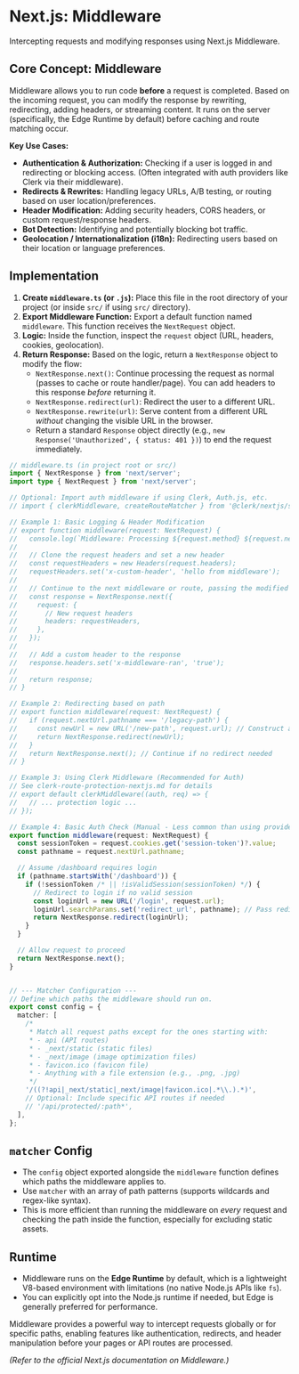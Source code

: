 # Next.js: Middleware

Intercepting requests and modifying responses using Next.js Middleware.

## Core Concept: Middleware

Middleware allows you to run code **before** a request is completed. Based on the incoming request, you can modify the response by rewriting, redirecting, adding headers, or streaming content. It runs on the server (specifically, the Edge Runtime by default) before caching and route matching occur.

**Key Use Cases:**

*   **Authentication & Authorization:** Checking if a user is logged in and redirecting or blocking access. (Often integrated with auth providers like Clerk via their middleware).
*   **Redirects & Rewrites:** Handling legacy URLs, A/B testing, or routing based on user location/preferences.
*   **Header Modification:** Adding security headers, CORS headers, or custom request/response headers.
*   **Bot Detection:** Identifying and potentially blocking bot traffic.
*   **Geolocation / Internationalization (i18n):** Redirecting users based on their location or language preferences.

## Implementation

1.  **Create `middleware.ts` (or `.js`):** Place this file in the root directory of your project (or inside `src/` if using `src/` directory).
2.  **Export Middleware Function:** Export a default function named `middleware`. This function receives the `NextRequest` object.
3.  **Logic:** Inside the function, inspect the `request` object (URL, headers, cookies, geolocation).
4.  **Return Response:** Based on the logic, return a `NextResponse` object to modify the flow:
    *   `NextResponse.next()`: Continue processing the request as normal (passes to cache or route handler/page). You can add headers to this response *before* returning it.
    *   `NextResponse.redirect(url)`: Redirect the user to a different URL.
    *   `NextResponse.rewrite(url)`: Serve content from a different URL *without* changing the visible URL in the browser.
    *   Return a standard `Response` object directly (e.g., `new Response('Unauthorized', { status: 401 })`) to end the request immediately.

```typescript
// middleware.ts (in project root or src/)
import { NextResponse } from 'next/server';
import type { NextRequest } from 'next/server';

// Optional: Import auth middleware if using Clerk, Auth.js, etc.
// import { clerkMiddleware, createRouteMatcher } from '@clerk/nextjs/server';

// Example 1: Basic Logging & Header Modification
// export function middleware(request: NextRequest) {
//   console.log(`Middleware: Processing ${request.method} ${request.nextUrl.pathname}`);
//
//   // Clone the request headers and set a new header
//   const requestHeaders = new Headers(request.headers);
//   requestHeaders.set('x-custom-header', 'hello from middleware');
//
//   // Continue to the next middleware or route, passing the modified headers
//   const response = NextResponse.next({
//     request: {
//       // New request headers
//       headers: requestHeaders,
//     },
//   });
//
//   // Add a custom header to the response
//   response.headers.set('x-middleware-ran', 'true');
//
//   return response;
// }

// Example 2: Redirecting based on path
// export function middleware(request: NextRequest) {
//   if (request.nextUrl.pathname === '/legacy-path') {
//     const newUrl = new URL('/new-path', request.url); // Construct absolute URL
//     return NextResponse.redirect(newUrl);
//   }
//   return NextResponse.next(); // Continue if no redirect needed
// }

// Example 3: Using Clerk Middleware (Recommended for Auth)
// See clerk-route-protection-nextjs.md for details
// export default clerkMiddleware((auth, req) => {
//   // ... protection logic ...
// });

// Example 4: Basic Auth Check (Manual - Less common than using provider middleware)
export function middleware(request: NextRequest) {
  const sessionToken = request.cookies.get('session-token')?.value;
  const pathname = request.nextUrl.pathname;

  // Assume /dashboard requires login
  if (pathname.startsWith('/dashboard')) {
    if (!sessionToken /* || !isValidSession(sessionToken) */) {
      // Redirect to login if no valid session
      const loginUrl = new URL('/login', request.url);
      loginUrl.searchParams.set('redirect_url', pathname); // Pass redirect URL
      return NextResponse.redirect(loginUrl);
    }
  }

  // Allow request to proceed
  return NextResponse.next();
}


// --- Matcher Configuration ---
// Define which paths the middleware should run on.
export const config = {
  matcher: [
    /*
     * Match all request paths except for the ones starting with:
     * - api (API routes)
     * - _next/static (static files)
     * - _next/image (image optimization files)
     * - favicon.ico (favicon file)
     * - Anything with a file extension (e.g., .png, .jpg)
     */
    '/((?!api|_next/static|_next/image|favicon.ico|.*\\.).*)',
    // Optional: Include specific API routes if needed
    // '/api/protected/:path*',
  ],
};
```

## `matcher` Config

*   The `config` object exported alongside the `middleware` function defines which paths the middleware applies to.
*   Use `matcher` with an array of path patterns (supports wildcards and regex-like syntax).
*   This is more efficient than running the middleware on *every* request and checking the path inside the function, especially for excluding static assets.

## Runtime

*   Middleware runs on the **Edge Runtime** by default, which is a lightweight V8-based environment with limitations (no native Node.js APIs like `fs`).
*   You can explicitly opt into the Node.js runtime if needed, but Edge is generally preferred for performance.

Middleware provides a powerful way to intercept requests globally or for specific paths, enabling features like authentication, redirects, and header manipulation before your pages or API routes are processed.

*(Refer to the official Next.js documentation on Middleware.)*
